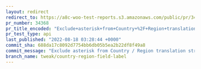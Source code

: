 ```yaml
---
layout: redirect
redirect_to: https://a8c-woo-test-reports.s3.amazonaws.com/public/pr/34368/api/index.html
pr_number: 34368
pr_title_encoded: "Exclude+asterisk+from+Country+%2F+Region+translation+string"
pr_test_type: api
last_published: "2022-08-18 03:28:44 +0000"
commit_sha: 688da17c8092d7754bb6db05b5ea2b22df8f49a8
commit_message: "Exclude asterisk from Country / Region translation string"
branch_name: tweak/country-region-field-label
---
```

